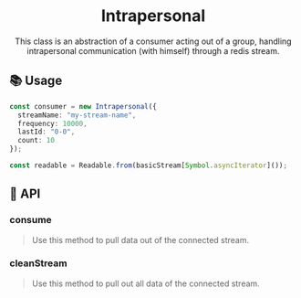 <h1 align="center">
  Intrapersonal
</h1>


<p align="center">
  This class is an abstraction of a consumer acting out of a group, handling intrapersonal communication (with himself) through a redis stream.
</p>


## 📚 Usage

```ts
const consumer = new Intrapersonal({
  streamName: "my-stream-name",
  frequency: 10000, 
  lastId: "0-0",
  count: 10
});

const readable = Readable.from(basicStream[Symbol.asyncIterator]());
```

## 📜 API

### consume

> Use this method to pull data out of the connected stream.

### cleanStream

> Use this method to pull out all data of the connected stream.
